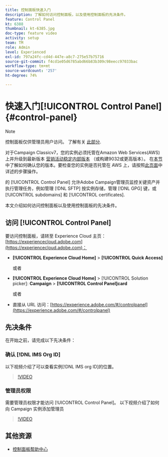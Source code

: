 ```yaml
---
title: 控制面板快速入门
description: 了解如何访问控制面板，以及使用控制面板的先决条件。
feature: Control Panel
kt: 6388
thumbnail: kt-6385.jpg
doc-type: feature video
activity: setup
team: TM
role: Admin
level: Experienced
exl-id: 797a24fc-cd4d-447e-a8c7-275e57b75716
source-git-commit: f4cd1e05d6785abd66b83b309c98eecc97033bac
workflow-type: tm+mt
source-wordcount: '257'
ht-degree: 74%

---
```


#  快速入门[!UICONTROL Control Panel] {#control-panel}

>[!NOTE]
>
>控制面板仅供管理员用户访问。 了解有关 [此部分](https://experienceleague.adobe.com/docs/control-panel/using/discover-control-panel/managing-permissions.html?lang=zh-Hans#discover-control-panel).
>
>对于Campaign Classicv7，您的实例必须托管在Amazon Web Services(AWS)上并升级到最新版本 [营销活动稳定内部版本](https://experienceleague.adobe.com/docs/campaign-classic/using/release-notes/rn-overview.html?lang=zh-Hans#rn-statuses) （或构建9032或更高版本）。 在[本节](https://experienceleague.adobe.com/docs/campaign-classic/using/getting-started/starting-with-adobe-campaign/launching-adobe-campaign.html?lang=zh-Hans#getting-your-campaign-version)中了解如何确认您的版本。要检查您的实例是否托管在 AWS 上，请按照[此页面](faq.md#hosted-aws)中详述的步骤操作。

的 [!UICONTROL Control Panel] 允许Adobe Campaign管理员监控关键资产并执行管理任务，例如管理 [!DNL SFTP] 按实例存储，管理 [!DNL GPG] 键，或 [!UICONTROL subdomains] 和 [!UICONTROL certificates].

本文介绍如何访问控制面板以及使用控制面板的先决条件。

## 访问 [!UICONTROL Control Panel]

要访问控制面板，请转至 Experience Cloud 主页：[https://experiencecloud.adobe.com](https://experiencecloud.adobe.com)：

* **[!UICONTROL Experience Cloud Home]** > **[!UICONTROL Quick Access]**

   或者
* **[!UICONTROL Experience Cloud Home]**  > [!UICONTROL Solution picker]: **Campaign** > **[!UICONTROL Control Panel]card**

   或者

* 直接从 URL 访问：[https://experience.adobe.com/#/controlpanel](https://experience.adobe.com/#/controlpanel)

## 先决条件

在开始之前，请完成以下先决条件：

### 确认 [!DNL IMS Org ID]

以下视频介绍了可以查看实例[!DNL IMS org ID]的位置。

>[!VIDEO](https://video.tv.adobe.com/v/27183?quality=12)

### 管理员权限

需要管理员权限才能访问 [!UICONTROL Control Panel]。
以下视频介绍了如何向 Campaign 实例添加管理员

>[!VIDEO](https://video.tv.adobe.com/v/27147?quality=12)

## 其他资源

* [控制面板帮助中心](https://experienceleague.adobe.com/docs/control-panel/using/control-panel-home.html?lang=zh-Hans)
